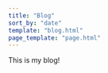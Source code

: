 ```yaml
---
title: "Blog"
sort_by: "date"
template: "blog.html"
page_template: "page.html"
---
```


This is my blog!
